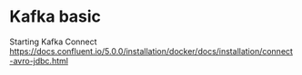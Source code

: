 # Kafka basic

Starting Kafka Connect
https://docs.confluent.io/5.0.0/installation/docker/docs/installation/connect-avro-jdbc.html